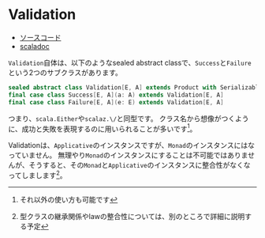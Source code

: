 # Validation

- [ソースコード](https://github.com/scalaz/scalaz/blob/v7.3.8/core/src/main/scala/scalaz/Validation.scala)
- [scaladoc](https://javadoc.io/doc/org.scalaz/scalaz_2.13/7.3.8/scalaz/Validation.html)


`Validation`自体は、以下のようなsealed abstract classで、`Success`と`Failure`という2つのサブクラスがあります。

```scala mdoc:silent
sealed abstract class Validation[E, A] extends Product with Serializable
final case class Success[E, A](a: A) extends Validation[E, A]
final case class Failure[E, A](e: E) extends Validation[E, A]
```

つまり、`scala.Either`や`scalaz.\/`と同型です。
クラス名から想像がつくように、成功と失敗を表現するのに用いられることが多いです[^success-failure]。

Validationは、`Applicative`のインスタンスですが、`Monad`のインスタンスにはなっていません。
無理やり`Monad`のインスタンスにすることは不可能ではありませんが、そうすると、その`Monad`と`Applicative`のインスタンスに整合性がなくなってしまします[^consistent-monad-applicative]。


[^success-failure]: それ以外の使い方も可能です
[^consistent-monad-applicative]: 型クラスの継承関係やlawの整合性については、別のところで詳細に説明する予定
